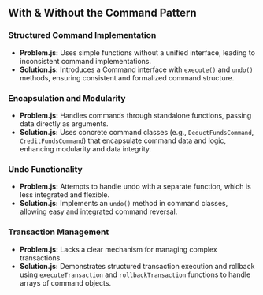 ## With & Without the Command Pattern

### Structured Command Implementation
- **Problem.js:** Uses simple functions without a unified interface, leading to inconsistent command implementations.
- **Solution.js:** Introduces a Command interface with `execute()` and `undo()` methods, ensuring consistent and formalized command structure.

### Encapsulation and Modularity
- **Problem.js:** Handles commands through standalone functions, passing data directly as arguments.
- **Solution.js:** Uses concrete command classes (e.g., `DeductFundsCommand`, `CreditFundsCommand`) that encapsulate command data and logic, enhancing modularity and data integrity.

### Undo Functionality
- **Problem.js:** Attempts to handle undo with a separate function, which is less integrated and flexible.
- **Solution.js:** Implements an `undo()` method in command classes, allowing easy and integrated command reversal.

### Transaction Management
- **Problem.js:** Lacks a clear mechanism for managing complex transactions.
- **Solution.js:** Demonstrates structured transaction execution and rollback using `executeTransaction` and `rollbackTransaction` functions to handle arrays of command objects.